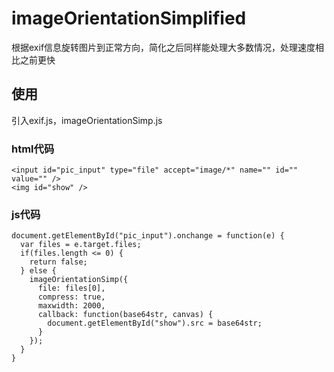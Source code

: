 # imageOrientationSimplified
根据exif信息旋转图片到正常方向，简化之后同样能处理大多数情况，处理速度相比之前更快  
## 使用
引入exif.js，imageOrientationSimp.js  
### html代码
```
<input id="pic_input" type="file" accept="image/*" name="" id="" value="" />
<img id="show" />
```  
### js代码
```
document.getElementById("pic_input").onchange = function(e) {
  var files = e.target.files;
  if(files.length <= 0) {
    return false;
  } else {
    imageOrientationSimp({
      file: files[0],
      compress: true,
      maxwidth: 2000,
      callback: function(base64str, canvas) {
        document.getElementById("show").src = base64str;
      }
    });
  }
}
```  
